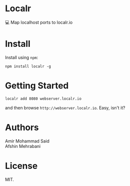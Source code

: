 # Localr
 :computer: Map localhost ports to localr.io


# Install

Install using `npm`:

```
npm install localr -g
```

# Getting Started

```
localr add 8080 webserver.localr.io
```

and then browse `http://webserver.localr.io`. Easy, isn't it?

# Authors

Amir Mohammad Said  
Afshin Mehrabani

# License

MIT. 
